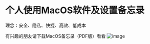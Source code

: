  # 个人使用MacOS软件及设置备忘录  

理念：安全、隐私、快捷、高效、低成本  

有兴趣的朋友请下载MacOS备忘录（PDF版）看看
 ![image](https://github.com/anonymouswww/raw/master/MacOS/MyApp.jpg)
